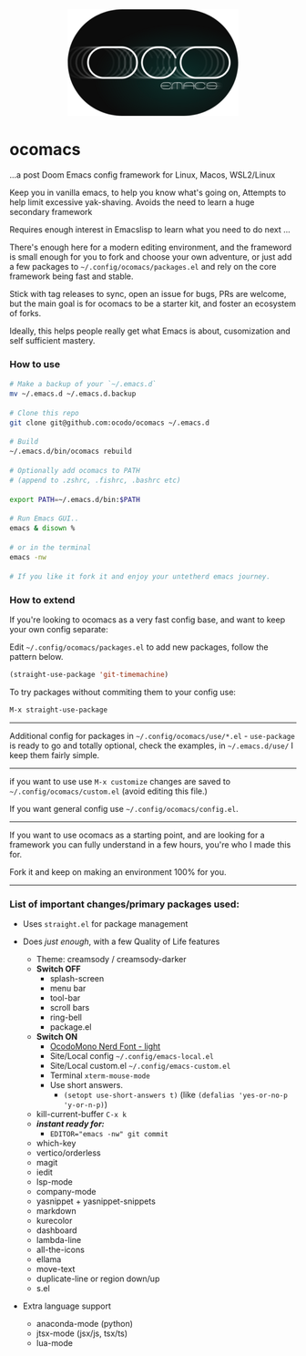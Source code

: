 <center><img src="assets/ocomacs-logo.png" /></center>

# ocomacs

  ...a post Doom Emacs config framework for Linux, Macos, WSL2/Linux

  Keep you in vanilla emacs, to help you know what's going on,
  Attempts to help limit excessive yak-shaving. 
  Avoids the need to learn a huge secondary framework
  
  Requires enough interest in Emacslisp to 
  learn what you need to do next ...

  There's enough here for a modern editing environment, and the frameword is small enough for you to fork and choose your own adventure, or just add a few packages to `~/.config/ocomacs/packages.el` and rely on the core framework being fast and stable.

  Stick with tag releases to sync, open an issue for bugs, PRs are welcome, but the main goal is for ocomacs to be a starter kit, and foster an ecosystem of forks.

  Ideally, this helps people really get what Emacs is about, cusomization and self sufficient mastery.

### How to use

```sh
# Make a backup of your `~/.emacs.d`
mv ~/.emacs.d ~/.emacs.d.backup

# Clone this repo
git clone git@github.com:ocodo/ocomacs ~/.emacs.d

# Build
~/.emacs.d/bin/ocomacs rebuild

# Optionally add ocomacs to PATH 
# (append to .zshrc, .fishrc, .bashrc etc)

export PATH=~/.emacs.d/bin:$PATH

# Run Emacs GUI.. 
emacs & disown %

# or in the terminal 
emacs -nw

# If you like it fork it and enjoy your untetherd emacs journey.
```

### How to extend

If you're looking to ocomacs as a very fast config base, and want to keep your own config separate:

Edit `~/.config/ocomacs/packages.el` to add new packages, follow the pattern below. 

```lisp
(straight-use-package 'git-timemachine)
```

To try packages without commiting them to your config use:

```lisp
M-x straight-use-package
```
- - -

Additional config for packages in `~/.config/ocomacs/use/*.el` - `use-package` is ready
to go and totally optional, check the examples, in `~/.emacs.d/use/` I keep them fairly simple.

- - -

if you want to use use `M-x customize` changes are saved to `~/.config/ocomacs/custom.el` (avoid editing
this file.)

If you want general config use `~/.config/ocomacs/config.el`.


- - -

If you want to use ocomacs as a starting point, and are looking for a framework you can fully understand in a few hours, you're who I made this for.

Fork it and keep on making an environment 100% for you.

- - -

### List of important changes/primary packages used:

- Uses `straight.el` for package management

- Does _just enough_, with a few Quality of Life features
  - Theme: creamsody / creamsody-darker
  - **Switch OFF** 
    - splash-screen
	- menu bar
	- tool-bar
	- scroll bars
	- ring-bell
	- package.el
  - **Switch ON**
	- [OcodoMono Nerd Font - light](https://github.com/ocodo/ocodo-mono)
	- Site/Local config `~/.config/emacs-local.el`
	- Site/Local custom.el `~/.config/emacs-custom.el`
	- Terminal `xterm-mouse-mode`
    - Use short answers. 
	  - `(setopt use-short-answers t)` (like `(defalias 'yes-or-no-p 'y-or-n-p)`)
  - kill-current-buffer `C-x k`
  - _**instant ready for:**_ 
    - `EDITOR="emacs -nw" git commit`
  - which-key
  - vertico/orderless
  - magit
  - iedit
  - lsp-mode
  - company-mode
  - yasnippet + yasnippet-snippets 
  - markdown
  - kurecolor
  - dashboard
  - lambda-line
  - all-the-icons
  - ellama
  - move-text
  - duplicate-line or region down/up
  - s.el
- Extra language support
  - anaconda-mode (python)
  - jtsx-mode (jsx/js, tsx/ts)
  - lua-mode
  

